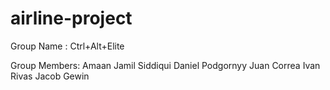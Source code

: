 # airline-project

Group Name : Ctrl+Alt+Elite

Group Members: Amaan Jamil Siddiqui
               Daniel Podgornyy
               Juan Correa
               Ivan Rivas
               Jacob Gewin

